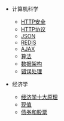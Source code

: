 * 计算机科学
  * [HTTP安全](TO/HTTP安全.md)
  * [HTTP协议](TO/HTTP协议.md)
  * [JSON](TO/JSON.md)
  * [REDIS](TO/REDIS.md)
  * [AJAX](TO/AJAX.md)
  * [算法](TO/算法.md)
  * [数据架构](TO/数据架构.md)
  * [错误处理](TO/错误处理.md)

* 经济学
  * [经济学十大原理](EO/经济学十大原理.md)
  * [现值](EO/现值.md)
  * [债券和股票](EO/债券和股票.md)
